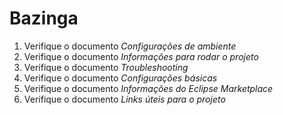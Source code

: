# Bazinga
1. Verifique o documento *Configurações de ambiente*
2. Verifique o documento *Informações para rodar o projeto*
3. Verifique o documento *Troubleshooting*
4. Verifique o documento *Configurações básicas*
5. Verifique o documento *Informações do Eclipse Marketplace*
6. Verifique o documento *Links úteis para o projeto*
